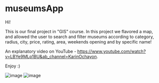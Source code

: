 # museumsApp

Hi!

This is our final project in "GIS" course.
In this project we flavored a map, and allowed the user to search and filter museums according to category, radius, city, price, rating,
area, weekends opening and by specific name!

An explanatory video on YouTube - https://www.youtube.com/watch?v=LBYe9MLp1BU&ab_channel=KarinOchayon.

Enjoy :)

![image](https://user-images.githubusercontent.com/92684210/212545763-b6f3153a-0470-4c70-9ebc-8eafc9d20435.png)
![image](https://user-images.githubusercontent.com/92684210/212545790-78bbccf1-de70-4a6a-9b96-b22721838d1e.png)
